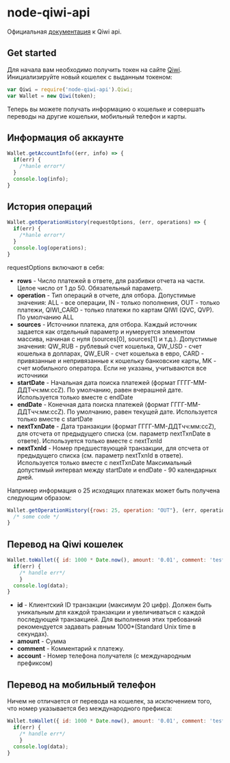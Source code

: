 node-qiwi-api
================
Официальная [документация](https://developer.qiwi.com/qiwiwallet/qiwicom_ru.html) к Qiwi api.

Get started
----------------
Для начала вам необходимо получить токен на сайте [Qiwi](https://qiwi.com/api).
Инициализируйте новый кошелек с выданным токеном:
```js
var Qiwi = require('node-qiwi-api').Qiwi;
var Wallet = new Qiwi(token);
```
Теперь вы можете получать информацию о кошельке и совершать переводы на другие кошельки, мобильный телефон и карты.

Информация об аккаунте
----------------
```js
Wallet.getAccountInfo((err, info) => {
  if(err) {
    /*hanle error*/
  }
  console.log(info);
}
```
История операций
----------------
```js
Wallet.getOperationHistory(requestOptions, (err, operations) => {
  if(err) {
    /*hanle error*/
  }
  console.log(operations);
}
```
requestOptions включают в себя: 
* **rows** - Число платежей в ответе, для разбивки отчета на части. Целое число от 1 до 50. Обязательный параметр.
* **operation** - Тип операций в отчете, для отбора. Допустимые значения: ALL - все операции, IN - только пополнения, OUT - только платежи, QIWI_CARD - только платежи по картам QIWI (QVC, QVP). По умолчанию ALL
* **sources** - Источники платежа, для отбора. Каждый источник задается как отдельный параметр и нумеруется элементом массива, начиная с нуля (sources[0], sources[1] и т.д.). Допустимые значения: QW_RUB - рублевый счет кошелька, QW_USD - счет кошелька в долларах, QW_EUR - счет кошелька в евро, CARD - привязанные и непривязанные к кошельку банковские карты, MK - счет мобильного оператора. Если не указаны, учитываются все источники
* **startDate** - Начальная дата поиска платежей (формат ГГГГ-ММ-ДДTчч:мм:ссZ). По умолчанию, равен вчерашней дате. Используется только вместе с endDate
* **endDate** - Конечная дата поиска платежей (формат ГГГГ-ММ-ДДTчч:мм:ссZ). По умолчанию, равен текущей дате. Используется только вместе с startDate
* **nextTxnDate** - Дата транзакции (формат ГГГГ-ММ-ДДTчч:мм:ссZ), для отсчета от предыдущего списка (см. параметр nextTxnDate в ответе). Используется только вместе с nextTxnId
* **nextTxnId** - 	Номер предшествующей транзакции, для отсчета от предыдущего списка (см. параметр nextTxnId в ответе). Используется только вместе с nextTxnDate
Максимальный допустимый интервал между startDate и endDate - 90 календарных дней.

Например информация о 25 исходящих платежах может быть получена следующим образом:
```js
Wallet.getOperationHistory({rows: 25, operation: "OUT"}, (err, operations) => {
  /* some code */
}
```
Перевод на Qiwi кошелек
----------------
```js
Wallet.toWallet({ id: 1000 * Date.now(), amount: '0.01', comment: 'test', account: '+79261234567' }, (err, data) => {
  if(err) {
    /* handle err*/
    }
  console.log(data);
}
```
* **id** - Клиентский ID транзакции (максимум 20 цифр). Должен быть уникальным для каждой транзакции и увеличиваться с каждой последующей транзакцией. Для выполнения этих требований рекомендуется задавать равным 1000*(Standard Unix time в секундах).
* **amount** - Сумма
* **comment** - Комментарий к платежу.
* **account** - Номер телефона получателя (с международным префиксом)

Перевод на мобильный телефон
----------------
Ничем не отличается от перевода на кошелек, за исключением того, что номер указывается без международного префикса:
```js
Wallet.toWallet({ id: 1000 * Date.now(), amount: '0.01', comment: 'test', account: '9261234567' }, (err, data) => {
  if(err) {
    /* handle err*/
    }
  console.log(data);
}
```
